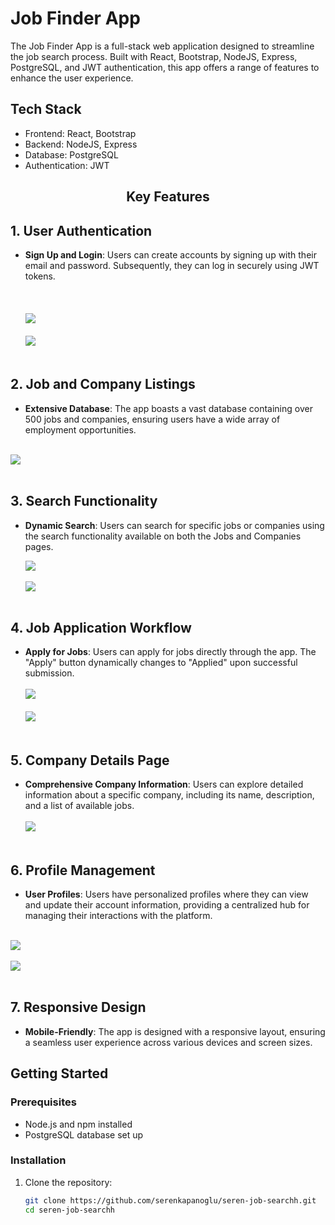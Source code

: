 # Job Finder App

The Job Finder App is a full-stack web application designed to streamline the job search process. Built with React, Bootstrap, NodeJS, Express, PostgreSQL, and JWT authentication, this app offers a range of features to enhance the user experience.

## Tech Stack

- Frontend: React, Bootstrap
- Backend: NodeJS, Express
- Database: PostgreSQL
- Authentication: JWT
  
## <p align="center">Key Features</p>

## 1. User Authentication

- **Sign Up and Login**: Users can create accounts by signing up with their email and password. Subsequently, they can log in securely using JWT tokens.
  <br><br/><br><br/>
  <img src="https://github.com/serenkapanoglu/seren-job-searchh/blob/main/images/Screen%20Shot%202024-01-09%20at%202.16.59%20AM.png?raw=true" />
  <br><br/>
  <img src="https://github.com/serenkapanoglu/seren-job-searchh/blob/main/images/Screen%20Shot%202024-01-09%20at%202.17.09%20AM.png" />
<br><br/>

## 2. Job and Company Listings

- **Extensive Database**: The app boasts a vast database containing over 500 jobs and companies, ensuring users have a wide array of employment opportunities.
<br><br/>
<img src="https://github.com/serenkapanoglu/seren-job-searchh/blob/main/images/Screen%20Shot%202024-01-09%20at%202.17.28%20AM.png" />
<br><br/>

## 3. Search Functionality

- **Dynamic Search**: Users can search for specific jobs or companies using the search functionality available on both the Jobs and Companies pages.
  
  <img src="https://github.com/serenkapanoglu/seren-job-searchh/blob/main/images/Screen%20Shot%202024-01-09%20at%202.17.48%20AM.png" />
  <br><br/>
  <img src="https://github.com/serenkapanoglu/seren-job-searchh/blob/main/images/Screen%20Shot%202024-01-09%20at%202.18.11%20AM.png" />
  <br><br/>
  
## 4. Job Application Workflow

- **Apply for Jobs**: Users can apply for jobs directly through the app. The "Apply" button dynamically changes to "Applied" upon successful submission.
  <br/><br>
  <img src="https://github.com/serenkapanoglu/seren-job-searchh/blob/main/images/Screen%20Shot%202024-01-09%20at%202.18.01%20AM.png" />
  <br><br/>
  <img src="https://github.com/serenkapanoglu/seren-job-searchh/blob/main/images/Screen%20Shot%202024-01-09%20at%202.18.40%20AM.png" />
<br><br/>

## 5. Company Details Page

- **Comprehensive Company Information**: Users can explore detailed information about a specific company, including its name, description, and a list of available jobs.
 <br/><br>
  <img src="https://github.com/serenkapanoglu/seren-job-searchh/blob/main/images/Screen%20Shot%202024-01-09%20at%202.18.24%20AM.png" />
 <br><br/>

## 6. Profile Management

- **User Profiles**: Users have personalized profiles where they can view and update their account information, providing a centralized hub for managing their interactions with the platform.
<br/><br>
<img src="https://github.com/serenkapanoglu/seren-job-searchh/blob/main/images/Screen%20Shot%202024-01-09%20at%202.18.53%20AM.png" />
<br><br/>
<img src="https://github.com/serenkapanoglu/seren-job-searchh/blob/main/images/Screen%20Shot%202024-01-09%20at%202.19.08%20AM.png" />
<br><br/>

## 7. Responsive Design
- **Mobile-Friendly**: The app is designed with a responsive layout, ensuring a seamless user experience across various devices and screen sizes.



## Getting Started

### Prerequisites

- Node.js and npm installed
- PostgreSQL database set up

### Installation

1. Clone the repository:

   ```bash
   git clone https://github.com/serenkapanoglu/seren-job-searchh.git
   cd seren-job-searchh
